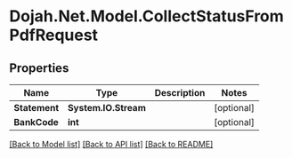 # Dojah.Net.Model.CollectStatusFromPdfRequest

## Properties

Name | Type | Description | Notes
------------ | ------------- | ------------- | -------------
**Statement** | **System.IO.Stream** |  | [optional] 
**BankCode** | **int** |  | [optional] 

[[Back to Model list]](../README.md#documentation-for-models) [[Back to API list]](../README.md#documentation-for-api-endpoints) [[Back to README]](../README.md)

